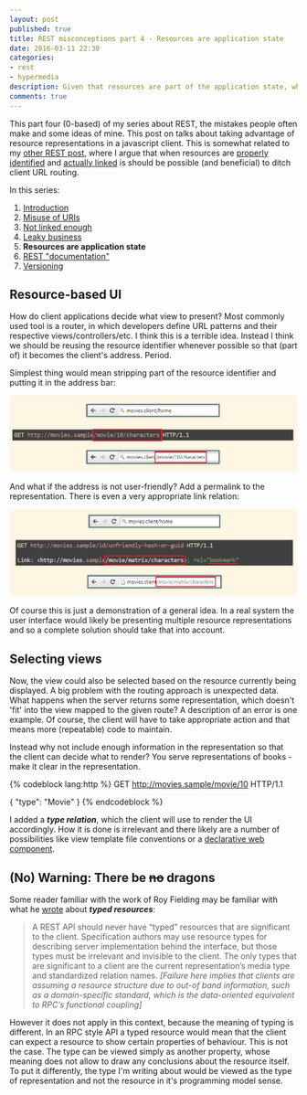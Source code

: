 ```yaml
---
layout: post
published: true
title: REST misconceptions part 4 - Resources are application state
date: 2016-03-11 22:30
categories:
- rest
- hypermedia
description: Given that resources are part of the application state, why not take advantage of that fact
comments: true
---
```


This part four (0-based) of my series about REST, the mistakes people often make and some ideas of mine. This post on 
talks about taking advantage of resource representations in a javascript client. This is somewhat related to my [other 
REST post](/blog/2015/01/hateoas-as-if-you-meant-it/), where I argue that when resources are [properly identified](/blog/2016/02/rest-misconceptions-1) 
and [actually linked](/blog/2016/03/rest-misconceptions-2) is should be possible (and beneficial) to ditch client URL routing.

<!--more-->

In this series:

1. [Introduction](/blog/2016/02/rest-misconceptions-0)
1. [Misuse of URIs](/blog/2016/02/rest-misconceptions-1)
1. [Not linked enough](/blog/2016/03/rest-misconceptions-2)
1. [Leaky business](/blog/2016/03/rest-misconceptions-3)
1. **Resources are application state**
1. [REST "documentation"](/blog/2016/03/rest-misconceptions-5)
1. [Versioning](/blog/2016/03/rest-misconceptions-6)

## Resource-based UI

How do client applications decide what view to present? Most commonly used tool is a router, in which developers define
URL patterns and their respective views/controllers/etc. I think this is a terrible idea. Instead I think we should be
reusing the resource identifier whenever possible so that (part of) it becomes the client's address. Period.

Simplest thing would mean stripping part of the resource identifier and putting it in the address bar:
 
![no routing routing](/uploads/2016/03/routing.png)

And what if the address is not user-friendly? Add a permalink to the representation. There is even a very appropriate
link relation:

![no routing routing with permalink](/uploads/2016/03/permalink.png)

Of course this is just a demonstration of a general idea. In a real system the user interface would likely be presenting
multiple resource representations and so a complete solution should take that into account.

## Selecting views

Now, the view could also be selected based on the resource currently being displayed. A big problem with the routing
approach is unexpected data. What happens when the server returns some representation, which doesn't 'fit' into the view
mapped to the given route? A description of an error is one example. Of course, the client will have to take appropriate
action and that means more (repeatable) code to maintain.

Instead why not include enough information in the representation so that the client can decide what to render? You serve
representations of books - make it clear in the representation.

{% codeblock lang:http %}
GET http://movies.sample/movie/10 HTTP/1.1

{
  "type": "Movie"
}
{% endcodeblock %}

I added a ***type relation***, which the client will use to render the UI accordingly. How it is done is irrelevant and
there likely are a number of possibilities like view template file conventions or a [declarative web component](/blog/2015/02/declarative-ui/).

## (No) Warning: There be <del>no</del> dragons

Some reader familiar with the work of Roy Fielding may be familiar with what he [wrote][typed] about ***typed resources***:

> A REST API should never have “typed” resources that are significant to the client. Specification authors may use resource
> types for describing server implementation behind the interface, but those types must be irrelevant and invisible to the
> client. The only types that are significant to a client are the current representation’s media type and standardized 
> relation names. *[Failure here implies that clients are assuming a resource structure due to out-of band information, 
> such as a domain-specific standard, which is the data-oriented equivalent to RPC’s functional coupling]*

However it does not apply in this context, because the meaning of typing is different. In an RPC style API a typed resource
would mean that the client can expect a resource to show certain properties of behaviour. This is not the case. The type
can be viewed simply as another property, whose meaning does not allow to draw any conclusions about the resource itself.
To put it differently, the type I'm writing about would be viewed as the type of representation and not the resource in
it's programming model sense.

[typed]: http://roy.gbiv.com/untangled/2008/rest-apis-must-be-hypertext-driven